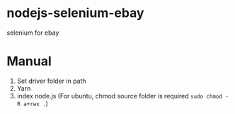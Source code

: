 # nodejs-selenium-ebay
selenium for ebay

# Manual
1. Set driver folder in path
2. Yarn
3. index node.js (For ubuntu, chmod source folder is required `sudo chmod -R a+rwx .`)